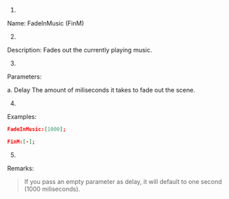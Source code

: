 1. 
Name: FadeInMusic (FinM)


2. 
Description: Fades out the currently playing music.


3. 
Parameters:


a. 
Delay
     The amount of miliseconds it takes to fade out the scene.


4. 
Examples:
```json
FadeInMusic:[1000];

FinM:[-];
```

 



5. 
Remarks:

> If you pass an empty parameter as delay, it will default to one second (1000 miliseconds).
